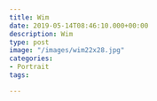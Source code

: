 ```yaml
---
title: Wim
date: 2019-05-14T08:46:10.000+00:00
description: Wim
type: post
image: "/images/wim22x28.jpg"
categories:
- Portrait
tags:

---
```

